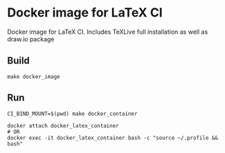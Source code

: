 # Docker image for LaTeX CI

Docker image for LaTeX CI.
Includes TeXLive full installation as well as draw.io package

## Build
```shell
make docker_image
```

## Run
```shell
CI_BIND_MOUNT=$(pwd) make docker_container

docker attach docker_latex_container
# OR
docker exec -it docker_latex_container bash -c "source ~/.profile && bash"
```

